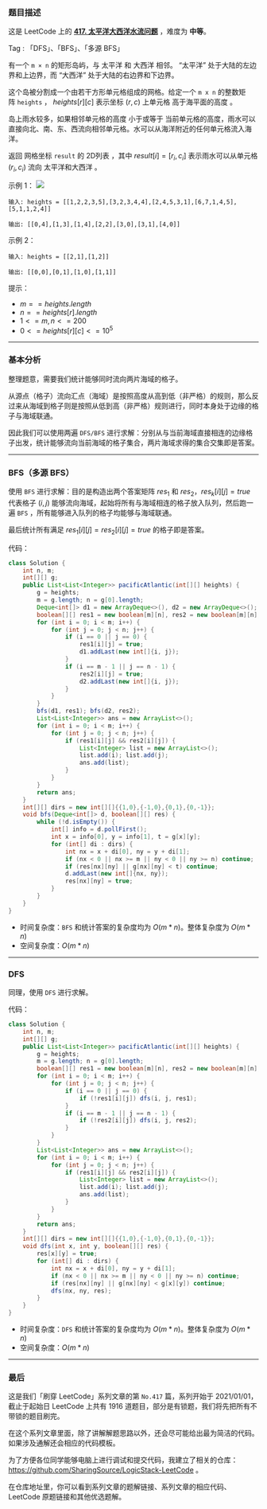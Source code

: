 ### 题目描述

这是 LeetCode 上的 **[417. 太平洋大西洋水流问题](https://leetcode-cn.com/problems/pacific-atlantic-water-flow/solution/by-ac_oier-do7d/)** ，难度为 **中等**。

Tag : 「DFS」、「BFS」、「多源 BFS」



有一个 `m × n` 的矩形岛屿，与 太平洋 和 大西洋 相邻。 “太平洋” 处于大陆的左边界和上边界，而 “大西洋” 处于大陆的右边界和下边界。

这个岛被分割成一个由若干方形单元格组成的网格。给定一个 `m x n` 的整数矩阵 `heights` ， $heights[r][c]$ 表示坐标 $(r, c)$ 上单元格 高于海平面的高度 。

岛上雨水较多，如果相邻单元格的高度 小于或等于 当前单元格的高度，雨水可以直接向北、南、东、西流向相邻单元格。水可以从海洋附近的任何单元格流入海洋。

返回 网格坐标 `result` 的 2D列表 ，其中 $result[i] = [r_i, c_i]$ 表示雨水可以从单元格 $(r_i, c_i)$ 流向 太平洋和大西洋 。

示例 1：
![](https://assets.leetcode.com/uploads/2021/06/08/waterflow-grid.jpg)
```
输入: heights = [[1,2,2,3,5],[3,2,3,4,4],[2,4,5,3,1],[6,7,1,4,5],[5,1,1,2,4]]

输出: [[0,4],[1,3],[1,4],[2,2],[3,0],[3,1],[4,0]]
```
示例 2：
```
输入: heights = [[2,1],[1,2]]

输出: [[0,0],[0,1],[1,0],[1,1]]
```

提示：
* $m == heights.length$
* $n == heights[r].length$
* $1 <= m, n <= 200$
* $0 <= heights[r][c] <= 10^5$

---

### 基本分析 

整理题意，需要我们统计能够同时流向两片海域的格子。

从源点（格子）流向汇点（海域）是按照高度从高到低（非严格）的规则，那么反过来从海域到格子则是按照从低到高（非严格）规则进行，同时本身处于边缘的格子与海域联通。

因此我们可以使用两遍 `DFS/BFS`  进行求解：分别从与当前海域直接相连的边缘格子出发，统计能够流向当前海域的格子集合，两片海域求得的集合交集即是答案。

---

### BFS（多源 BFS）

使用 `BFS`  进行求解：目的是构造出两个答案矩阵 $res_1$ 和 $res_2$，$res_k[i][j] = true$ 代表格子 $(i, j)$ 能够流向海域，起始将所有与海域相连的格子放入队列，然后跑一遍 `BFS` ，所有能够进入队列的格子均能够与海域联通。

最后统计所有满足 $res_1[i][j] = res_2[i][j] = true$ 的格子即是答案。

代码：
```Java 
class Solution {
    int n, m;
    int[][] g;
    public List<List<Integer>> pacificAtlantic(int[][] heights) {
        g = heights;
        m = g.length; n = g[0].length;
        Deque<int[]> d1 = new ArrayDeque<>(), d2 = new ArrayDeque<>();
        boolean[][] res1 = new boolean[m][n], res2 = new boolean[m][n];
        for (int i = 0; i < m; i++) {
            for (int j = 0; j < n; j++) {
                if (i == 0 || j == 0) {
                    res1[i][j] = true;
                    d1.addLast(new int[]{i, j});
                }
                if (i == m - 1 || j == n - 1) {
                    res2[i][j] = true;
                    d2.addLast(new int[]{i, j});
                }
            }
        }
        bfs(d1, res1); bfs(d2, res2);
        List<List<Integer>> ans = new ArrayList<>();
        for (int i = 0; i < m; i++) {
            for (int j = 0; j < n; j++) {
                if (res1[i][j] && res2[i][j]) {
                    List<Integer> list = new ArrayList<>();
                    list.add(i); list.add(j);
                    ans.add(list);
                }
            }
        }
        return ans;
    }
    int[][] dirs = new int[][]{{1,0},{-1,0},{0,1},{0,-1}};
    void bfs(Deque<int[]> d, boolean[][] res) {
        while (!d.isEmpty()) {
            int[] info = d.pollFirst();
            int x = info[0], y = info[1], t = g[x][y];
            for (int[] di : dirs) {
                int nx = x + di[0], ny = y + di[1];
                if (nx < 0 || nx >= m || ny < 0 || ny >= n) continue;
                if (res[nx][ny] || g[nx][ny] < t) continue;
                d.addLast(new int[]{nx, ny});
                res[nx][ny] = true;
            }
        }
    }
}
```
* 时间复杂度：`BFS`  和统计答案的复杂度均为 $O(m  * n)$。整体复杂度为 $O(m * n)$
* 空间复杂度：$O(m * n)$


---

### DFS

同理，使用 `DFS`  进行求解。

代码：
```Java 
class Solution {
    int n, m;
    int[][] g;
    public List<List<Integer>> pacificAtlantic(int[][] heights) {
        g = heights;
        m = g.length; n = g[0].length;
        boolean[][] res1 = new boolean[m][n], res2 = new boolean[m][n];
        for (int i = 0; i < m; i++) {
            for (int j = 0; j < n; j++) {
                if (i == 0 || j == 0) {
                    if (!res1[i][j]) dfs(i, j, res1);
                }
                if (i == m - 1 || j == n - 1) {
                    if (!res2[i][j]) dfs(i, j, res2);
                }
            }
        }
        List<List<Integer>> ans = new ArrayList<>();
        for (int i = 0; i < m; i++) {
            for (int j = 0; j < n; j++) {
                if (res1[i][j] && res2[i][j]) {
                    List<Integer> list = new ArrayList<>();
                    list.add(i); list.add(j);
                    ans.add(list);
                }
            }
        }
        return ans;
    }
    int[][] dirs = new int[][]{{1,0},{-1,0},{0,1},{0,-1}};
    void dfs(int x, int y, boolean[][] res) {
        res[x][y] = true;
        for (int[] di : dirs) {
            int nx = x + di[0], ny = y + di[1];
            if (nx < 0 || nx >= m || ny < 0 || ny >= n) continue;
            if (res[nx][ny] || g[nx][ny] < g[x][y]) continue;
            dfs(nx, ny, res);
        }
    }
}
```
* 时间复杂度：`DFS`  和统计答案的复杂度均为 $O(m  * n)$。整体复杂度为 $O(m * n)$
* 空间复杂度：$O(m * n)$

---

### 最后

这是我们「刷穿 LeetCode」系列文章的第 `No.417` 篇，系列开始于 2021/01/01，截止于起始日 LeetCode 上共有 1916 道题目，部分是有锁题，我们将先把所有不带锁的题目刷完。

在这个系列文章里面，除了讲解解题思路以外，还会尽可能给出最为简洁的代码。如果涉及通解还会相应的代码模板。

为了方便各位同学能够电脑上进行调试和提交代码，我建立了相关的仓库：https://github.com/SharingSource/LogicStack-LeetCode 。

在仓库地址里，你可以看到系列文章的题解链接、系列文章的相应代码、LeetCode 原题链接和其他优选题解。

